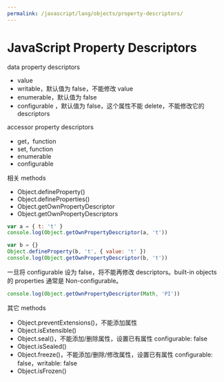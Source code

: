 ```yaml
---
permalink: /javascript/lang/objects/property-descriptors/
---
```


# JavaScript Property Descriptors

data property descriptors

- value
- writable，默认值为 false，不能修改 value
- enumerable，默认值为 false
- configurable ，默认值为 false，这个属性不能 delete，不能修改它的 descriptors

accessor property descriptors

- get，function
- set, function
- enumerable
- configurable

相关 methods

- Object.defineProperty()
- Object.defineProperties()
- Object.getOwnPropertyDescriptor
- Object.getOwnPropertyDescriptors

```js
var a = { t: 't' }
console.log(Object.getOwnPropertyDescriptor(a, 't'))

var b = {}
Object.defineProperty(b, 't', { value: 't' })
console.log(Object.getOwnPropertyDescriptor(b, 't'))
```

一旦将 configurable 设为 false，将不能再修改 descriptors。built-in objects 的 properties 通常是 Non-configurable。

```js
console.log(Object.getOwnPropertyDescriptor(Math, 'PI'))
```

其它 methods

- Object.preventExtensions()，不能添加属性
- Object.isExtensible()
- Object.seal()，不能添加/删除属性，设置已有属性 configurable: false
- Object.isSealed()
- Object.freeze()，不能添加/删除/修改属性，设置已有属性 configurable: false，writable: false
- Object.isFrozen()
